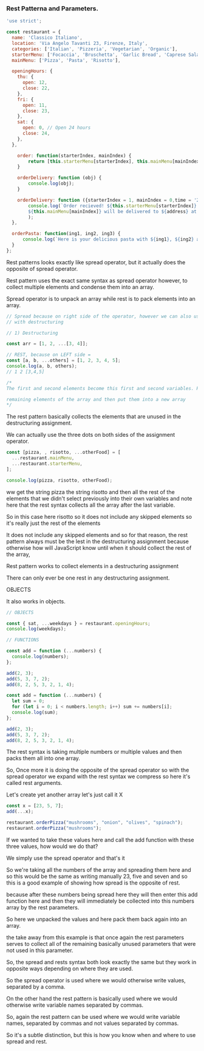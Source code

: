 ### Rest Patterna and Parameters.

```javascript
'use strict';

const restaurant = {
  name: 'Classico Italiano',
  location: 'Via Angelo Tavanti 23, Firenze, Italy',
  categories: ['Italian', 'Pizzeria', 'Vegetarian', 'Organic'],
  starterMenu: ['Focaccia', 'Bruschetta', 'Garlic Bread', 'Caprese Salad'],
  mainMenu: ['Pizza', 'Pasta', 'Risotto'],

  openingHours: {
    thu: {
      open: 12,
      close: 22,
    },
    fri: {
      open: 11,
      close: 23,
    },
    sat: {
      open: 0, // Open 24 hours
      close: 24,
    },
  },

    order: function(starterIndex, mainIndex) {
        return [this.starterMenu[starterIndex], this.mainMenu[mainIndex]];
    }

    orderDelivery: function (obj) {
        console.log(obj);
    }

    orderDelivery: function ({starterIndex = 1, mainIndex = 0,time = '20:00',address}) {
        console.log(`Order recieved! ${this.starterMenu[starterIndex]} and
        ${this.mainMenu[mainIndex]} will be delivered to ${address} at ${time}`
        );
  },

  orderPasta: function(ing1, ing2, ing3) {
      console.log(`Here is your delicious pasta with ${ing1}, ${ing2} and ${ing3}`)
  }
};
```

Rest patterns looks exactly like spread operator, but it actually does the opposite of spread operator.

Rest pattern uses the exact same syntax as spread operator however, to collect multiple elements and condense them into an array.

Spread operator is to unpack an array while rest is to pack elements into an array.

```javascript
// Spread because on right side of the operator, however we can also use it on the LHS side of the assignment operator
// with destructuring

// 1) Destructuring

const arr = [1, 2, ...[3, 4]];

// REST, because on LEFT side =
const [a, b, ...others] = [1, 2, 3, 4, 5];
console.log(a, b, others);
// 1 2 [3,4,5]

/* 
The first and second elements become this first and second variables. Rest pattern will take rest of the elements, 

remaining elements of the array and then put them into a new array
*/
```

The rest pattern basically collects the elements that are unused in the destructuring assignment.

We can actually use the three dots on both sides of the assignment operator.

```javascript
const [pizza, , risotto, ...otherFood] = [
  ...restaurant.mainMenu,
  ...restaurant.starterMenu,
];

console.log(pizza, risotto, otherFood);
```

ww get the string pizza the string risotto and then all the rest of the elements that we didn't select previously into their own variables and note here that the rest syntax collects all the array after the last variable.

So in this case here risotto so it does not include any skipped elements so it's really just the rest of the elements

It does not include any skipped elements and so for that reason, the rest pattern always must be the lest in the destructuring assignment because otherwise how will JavaScript know until when it should collect the rest of the array,

Rest pattern works to collect elements in a destructuring assignment

There can only ever be one rest in any destructuring assignment.

OBJECTS

It also works in objects.

```javascript
// OBJECTS

const { sat, ...weekdays } = restaurant.openingHours;
console.log(weekdays);
```

```javascript
// FUNCTIONS

const add = function (...numbers) {
  console.log(numbers);
};

add(2, 3);
add(5, 3, 7, 2);
add(8, 2, 5, 3, 2, 1, 4);
```

```javascript
const add = function (...numbers) {
  let sum = 0;
  for (let i = 0; i < numbers.length; i++) sum += numbers[i];
  console.log(sum);
};

add(2, 3);
add(5, 3, 7, 2);
add(8, 2, 5, 3, 2, 1, 4);
```

The rest syntax is taking multiple numbers or multiple values and then packs them all into one array.

So, Once more it is doing the opposite of the spread operator so with the spread operator we expand with the rest syntax we compress so here it's called rest arguments.

Let's create yet another array let's just call it X

```javascript
const x = [23, 5, 7];
add(...x);

restaurant.orderPizza("mushrooms", "onion", "olives", "spinach");
restaurant.orderPizza("mushrooms");
```

If we wanted to take these values here and call the add function
with these three values, how would we do that?

We simply use the spread operator and that's it

So we're taking all the numbers of the array and spreading them here and so this would be the same as writing manually 23, five and seven and so this is a good example of showing how spread is the opposite of rest.

because after these numbers being spread here they will then enter this add function here and then they will immediately be collected into this numbers array by the rest parameters.

So here we unpacked the values and here pack them back again into an array.

the take away from this example is that once again the rest parameters serves to collect all of the remaining basically unused parameters that were not used in this parameter.

So, the spread and rests syntax both look exactly the same but they work in opposite ways depending on where they are used.

So the spread operator is used where we would otherwise write values, separated by a comma.

On the other hand the rest pattern is basically used where we would otherwise write variable names separated by commas.

So, again the rest pattern can be used where we would write variable names, separated by commas and not values separated by commas.

So it's a subtle distinction, but this is how you know when and where to use spread and rest.

